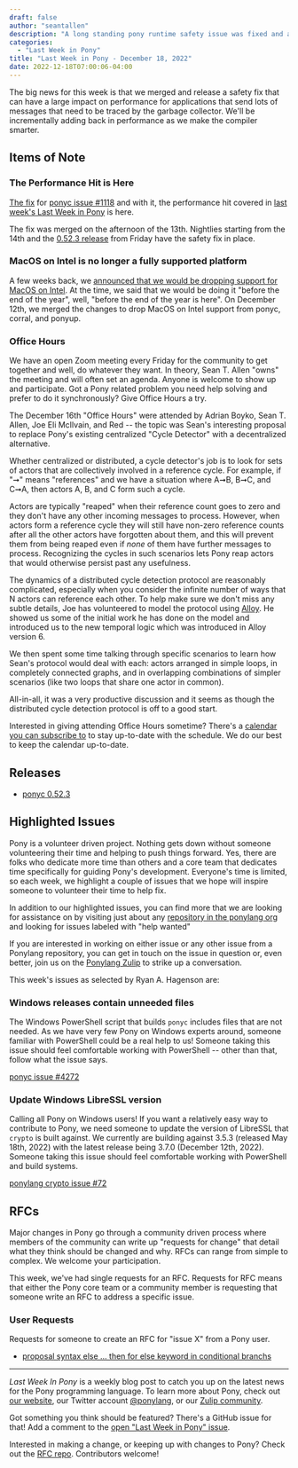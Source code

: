 ```yaml
---
draft: false
author: "seantallen"
description: "A long standing pony runtime safety issue was fixed and along with it, came a performance hit. We'll be working on incrementally decreasing that performance hit."
categories:
  - "Last Week in Pony"
title: "Last Week in Pony - December 18, 2022"
date: 2022-12-18T07:00:06-04:00
---
```


The big news for this week is that we merged and release a safety fix that can have a large impact on performance for applications that send lots of messages that need to be traced by the garbage collector. We'll be incrementally adding back in performance as we make the compiler smarter.

<!--more-->

## Items of Note

### The Performance Hit is Here

[The fix](https://github.com/ponylang/ponyc/pull/4256) for [ponyc issue #1118](https://github.com/ponylang/ponyc/issues/1118) and with it, the performance hit covered in [last week's Last Week in Pony](https://www.ponylang.io/blog/2022/12/last-week-in-pony---december-11-2022/#a-performance-hit-is-coming) is here.

The fix was merged on the afternoon of the 13th. Nightlies starting from the 14th and the [0.52.3 release](https://github.com/ponylang/ponyc/releases/tag/0.52.3) from Friday have the safety fix in place.

### MacOS on Intel is no longer a fully supported platform

A few weeks back, we [announced that we would be dropping support for MacOS on Intel](https://www.ponylang.io/blog/2022/11/last-week-in-pony---november-27-2022/#ending-macos-on-intel-as-a-fully-supported-platform). At the time, we said that we would be doing it "before the end of the year", well, "before the end of the year is here". On December 12th, we merged the changes to drop MacOS on Intel support from ponyc, corral, and ponyup.

### Office Hours

We have an open Zoom meeting every Friday for the community to get together and well, do whatever they want. In theory, Sean T. Allen "owns" the meeting and will often set an agenda. Anyone is welcome to show up and participate. Got a Pony related problem you need help solving and prefer to do it synchronously? Give Office Hours a try.

The December 16th "Office Hours" were attended by Adrian Boyko, Sean T. Allen, Joe Eli McIlvain, and Red -- the topic was Sean's interesting proposal to replace Pony's existing centralized "Cycle Detector" with a decentralized alternative.

Whether centralized or distributed, a cycle detector's job is to look for sets of actors that are collectively involved in a reference cycle. For example, if "➞" means "references" and we have a situation where A➞B, B➞C, and C➞A, then actors A, B, and C form such a cycle.

Actors are typically "reaped" when their reference count goes to zero and they don't have any other incoming messages to process. However, when actors form a reference cycle they will still have non-zero reference counts after all the other actors have forgotten about them, and this will prevent them from being reaped even if *none* of them have further messages to process. Recognizing the cycles in such scenarios lets Pony reap actors that would otherwise persist past any usefulness.

The dynamics of a distributed cycle detection protocol are reasonably complicated, especially when you consider the infinite number of ways that N actors can reference each other. To help make sure we don't miss any subtle details, Joe has volunteered to model the protocol using [Alloy](https://alloytools.org/). He showed us some of the initial work he has done on the model and introduced us to the new temporal logic which was introduced in Alloy version 6.

We then spent some time talking through specific scenarios to learn how Sean's protocol would deal with each: actors arranged in simple loops, in completely connected graphs, and in overlapping combinations of simpler scenarios (like two loops that share one actor in common).

All-in-all, it was a very productive discussion and it seems as though the distributed cycle detection protocol is off to a good start.

Interested in giving attending Office Hours sometime? There's a [calendar you can subscribe to](https://calendar.google.com/calendar/ical/4465e68ae24131ae00461a40893f2637a2c9ac510e311a44ff78680e2f183ce3%40group.calendar.google.com/public/basic.ics) to stay up-to-date with the schedule. We do our best to keep the calendar up-to-date.

## Releases

- [ponyc 0.52.3](https://github.com/ponylang/ponyc/releases/tag/0.52.3)

## Highlighted Issues

Pony is a volunteer driven project. Nothing gets down without someone volunteering their time and helping to push things forward. Yes, there are folks who dedicate more time than others and a core team that dedicates time specifically for guiding Pony's development. Everyone's time is limited, so each week, we highlight a couple of issues that we hope will inspire someone to volunteer their time to help fix.

In addition to our highlighted issues, you can find more that we are looking for assistance on by visiting just about any [repository in the ponylang org](https://github.com/ponylang/) and looking for issues labeled with "help wanted"

If you are interested in working on either issue or any other issue from a Ponylang repository, you can get in touch on the issue in question or, even better, join us on the [Ponylang Zulip](https://ponylang.zulipchat.com/) to strike up a conversation.

This week's issues as selected by Ryan A. Hagenson are:

### Windows releases contain unneeded files

The Windows PowerShell script that builds `ponyc` includes files that are not needed. As we have very few Pony on Windows experts around, someone familiar with PowerShell could be a real help to us! Someone taking this issue should feel comfortable working with PowerShell -- other than that, follow what the issue says.

[ponyc issue #4272](https://github.com/ponylang/ponyc/issues/4272)

### Update Windows LibreSSL version

Calling all Pony on Windows users! If you want a relatively easy way to contribute to Pony, we need someone to update the version of LibreSSL that `crypto` is built against. We currently are building against 3.5.3 (released May 18th, 2022) with the latest release being 3.7.0 (December 12th, 2022). Someone taking this issue should feel comfortable working with PowerShell and build systems.

[ponylang crypto issue #72](https://github.com/ponylang/crypto/issues/72)

## RFCs

Major changes in Pony go through a community driven process where members of the community can write up "requests for change" that detail what they think should be changed and why. RFCs can range from simple to complex. We welcome your participation.

This week, we've had single requests for an RFC. Requests for RFC means that either the Pony core team or a community member is requesting that someone write an RFC to address a specific issue.

### User Requests

Requests for someone to create an RFC for "issue X" from a Pony user.

- [proposal syntax else ... then for else keyword in conditional branchs](https://github.com/ponylang/rfcs/issues/207)

---

_Last Week In Pony_ is a weekly blog post to catch you up on the latest news for the Pony programming language. To learn more about Pony, check out [our website](https://ponylang.io), our Twitter account [@ponylang](https://twitter.com/ponylang), or our [Zulip community](https://ponylang.zulipchat.com).

Got something you think should be featured? There's a GitHub issue for that! Add a comment to the [open "Last Week in Pony" issue](https://github.com/ponylang/ponylang.github.io/issues?q=is%3Aissue+is%3Aopen+label%3Alast-week-in-pony).

Interested in making a change, or keeping up with changes to Pony? Check out the [RFC repo](https://github.com/ponylang/rfcs). Contributors welcome!
